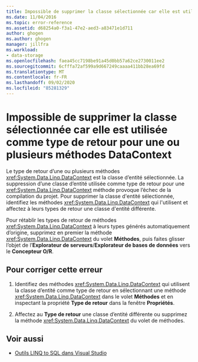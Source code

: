 ```yaml
---
title: Impossible de supprimer la classe sélectionnée car elle est utilisée comme type de retour pour une ou plusieurs méthodes DataContext
ms.date: 11/04/2016
ms.topic: error-reference
ms.assetid: d68254a0-f3a1-47e2-aed3-a83471e1d711
author: ghogen
ms.author: ghogen
manager: jillfra
ms.workload:
- data-storage
ms.openlocfilehash: faea45cc7198be91a45d0bb57a62ce2730011ee2
ms.sourcegitcommit: 6cfffa72af599a9d667249caaaa411bb28ea69fd
ms.translationtype: MT
ms.contentlocale: fr-FR
ms.lasthandoff: 09/02/2020
ms.locfileid: "85281329"
---
```

# <a name="the-selected-class-cannot-be-deleted-because-it-is-used-as-a-return-type-for-one-or-more-datacontext-methods"></a>Impossible de supprimer la classe sélectionnée car elle est utilisée comme type de retour pour une ou plusieurs méthodes DataContext

Le type de retour d’une ou plusieurs méthodes <xref:System.Data.Linq.DataContext> est la classe d’entité sélectionnée. La suppression d’une classe d’entité utilisée comme type de retour pour une <xref:System.Data.Linq.DataContext> méthode provoque l’échec de la compilation du projet. Pour supprimer la classe d'entité sélectionnée, identifiez les méthodes <xref:System.Data.Linq.DataContext> qui l'utilisent et affectez à leurs types de retour une classe d'entité différente.

Pour rétablir les types de retour de méthodes <xref:System.Data.Linq.DataContext> à leurs types générés automatiquement d’origine, supprimez en premier la méthode <xref:System.Data.Linq.DataContext> du volet **Méthodes**, puis faites glisser l’objet de l’**Explorateur de serveurs**/**Explorateur de bases de données** vers le **Concepteur O/R**.

## <a name="to-correct-this-error"></a>Pour corriger cette erreur

1. Identifiez des méthodes <xref:System.Data.Linq.DataContext> qui utilisent la classe d’entité comme type de retour en sélectionnant une méthode <xref:System.Data.Linq.DataContext> dans le volet **Méthodes** et en inspectant la propriété **Type de retour** dans la fenêtre **Propriétés**.

2. Affectez au **Type de retour** une classe d’entité différente ou supprimez la méthode <xref:System.Data.Linq.DataContext> du volet de méthodes.

## <a name="see-also"></a>Voir aussi

- [Outils LINQ to SQL dans Visual Studio](../data-tools/linq-to-sql-tools-in-visual-studio2.md)
